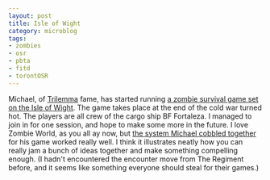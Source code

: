 ```yaml
---
layout: post
title: Isle of Wight
category: microblog
tags:
- zombies
- osr
- pbta
- fitd
- torontOSR
---
```


Michael, of [Trilemma][2] fame, has started running [a zombie survival game set on the Isle of Wight][1]. The game takes place at the end of the cold war turned hot. The players are all crew of the cargo ship BF Fortaleza. I managed to join in for one session, and hope to make some more in the future. I love Zombie World, as you all ay now, but [the system Michael cobbled together][3] for his game worked really well. I think it illustrates neatly how you can really jam a bunch of ideas together and make something compelling enough. (I hadn't encountered the encounter move from The Regiment before, and it seems like something everyone should steal for their games.)


[1]: https://blog.trilemma.com/2023/11/the-isle-of-wight-zombie-survival.html
[2]: https://blog.trilemma.com
[3]: https://trilemma.com/blog/post_assets/Isle%20of%20Wight%2020231111.pdf

